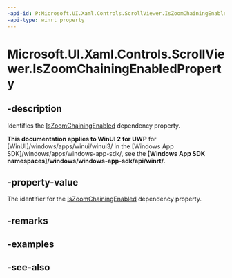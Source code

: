 ```yaml
---
-api-id: P:Microsoft.UI.Xaml.Controls.ScrollViewer.IsZoomChainingEnabledProperty
-api-type: winrt property
---
```


<!-- Property syntax
public Windows.UI.Xaml.DependencyProperty IsZoomChainingEnabledProperty { get; }
-->

# Microsoft.UI.Xaml.Controls.ScrollViewer.IsZoomChainingEnabledProperty

## -description
Identifies the [IsZoomChainingEnabled](scrollviewer_iszoomchainingenabled.md) dependency property.

**This documentation applies to WinUI 2 for UWP** for [WinUI]/windows/apps/winui/winui3/ in the [Windows App SDK]/windows/apps/windows-app-sdk/, see the **[Windows App SDK namespaces]/windows/windows-app-sdk/api/winrt/**.

## -property-value
The identifier for the [IsZoomChainingEnabled](scrollviewer_iszoomchainingenabled.md) dependency property.

## -remarks

## -examples

## -see-also
